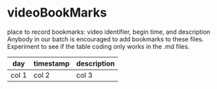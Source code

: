 # videoBookMarks
place to record bookmarks: video identifier, begin time, and description
Anybody in our batch is encouraged to add bookmarks to these files.
Experiment to see if the table coding only works in the .md files. 



|day|timestamp|description|
|----|----|----|
|col 1|col 2|col 3|
